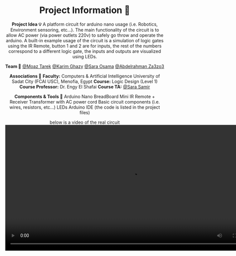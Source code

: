 <center>

# Project Information 📝

**Project Idea 💡**
A platform circuit for arduino nano usage (i.e. Robotics, Environment sensoring, etc...).
The main functionality of the circuit is to allow AC power (via power outlets 220v) to safely go throw and operate the arduino.
A built-in example usage of the circuit is a simulation of logic gates using the IR Remote, button 1 and 2 are for inputs, the rest of the numbers correspond to a different logic gate, the inputs and outputs are visualized using LEDs.

**Team 👥**
[@Moaz Tarek](https://github.com/Mawziminium)
[@Karim Ghazy](https://github.com/Karimskee)
[@Sara Osama](https://github.com/sara96500)
[@Abdelrahman Za3zo3](https://github.com/Ubb-a)

**Associations 🔗**
**Faculty:** Computers & Artificial Intelligence University of Sadat City (FCAI USC), Menofia, Egypt
**Course:** Logic Design (Level 1)
**Course Professor:** Dr. Engy El Shafai
**Course TA:** [@Sara Samir](https://www.linkedin.com/in/sara-samir-20265a222?lipi=urn%3Ali%3Apage%3Ad_flagship3_profile_view_base_contact_details%3BOCPVLS7GShyBjgAlMU02xQ%3D%3D)

**Components & Tools 🧰**
Arduino Nano
BreadBoard Mini
IR Remote + Receiver
Transformer with AC power cord
Basic circuit components (i.e. wires, resistors, etc...)
LEDs
Arduino IDE (the code is listed in the project files)

below is a video of the real circuit
<video controls src="13 Events and Their Complements _ الأحداث ومتمماتها في الاحتمالات 🎲✅❌(720P_HD).mp4" title="Title" width=800></video>

</center>